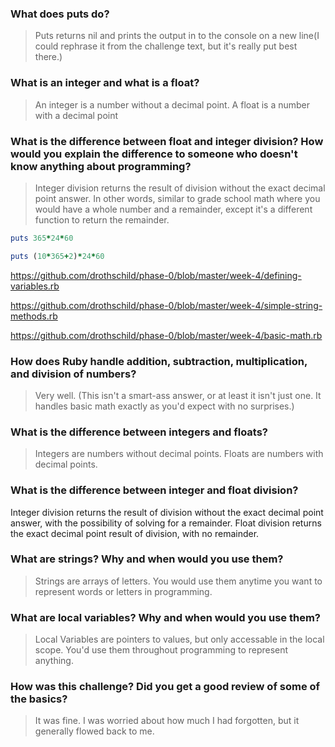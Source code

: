 ### What does puts do?
> Puts returns nil and prints the output in to the console on a new line(I could rephrase it from the challenge text, but it's really put best there.)

### What is an integer and what is a float?
> An integer is a number without a decimal point. A float is a number with a decimal point

### What is the difference between float and integer division? How would you explain the difference to someone who doesn't know anything about programming?
> Integer division returns the result of division without the exact decimal point answer. In other words, similar to grade school math where you would have a whole number and a remainder, except it's a different function to return the remainder.

```ruby
puts 365*24*60
```

```ruby
puts (10*365+2)*24*60
```
https://github.com/drothschild/phase-0/blob/master/week-4/defining-variables.rb

https://github.com/drothschild/phase-0/blob/master/week-4/simple-string-methods.rb

https://github.com/drothschild/phase-0/blob/master/week-4/basic-math.rb

### How does Ruby handle addition, subtraction, multiplication, and division of numbers?
>Very well. (This isn't a smart-ass answer, or at least it isn't just one. It handles basic math exactly as you'd expect with no surprises.)

### What is the difference between integers and floats?
>Integers are numbers without decimal points. Floats are numbers with decimal points.

### What is the difference between integer and float division?
Integer division returns the result of division without the exact decimal point answer, with the possibility of solving for a remainder. Float division returns the exact decimal point result of division, with no remainder.

### What are strings? Why and when would you use them?
> Strings are arrays of letters. You would use them anytime you want to represent words or letters in programming.

### What are local variables? Why and when would you use them?
>Local Variables are pointers to values, but only accessable in the local scope. You'd use them throughout programming to represent anything.

### How was this challenge? Did you get a good review of some of the basics?
>It was fine. I was worried about how much I had forgotten, but it generally flowed back to me.